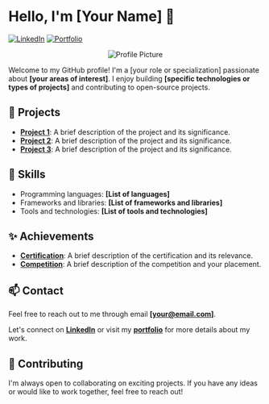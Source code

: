 # Hello, I'm [Your Name] 👋

[![LinkedIn](https://img.shields.io/badge/LinkedIn-Connect-blue)](https://www.linkedin.com/in/yourprofile)
[![Portfolio](https://img.shields.io/badge/Portfolio-Visit-ff69b4)](https://yourportfolio.com)

<p align="center">
  <img src="your-profile-picture-url" alt="Profile Picture">
</p>

Welcome to my GitHub profile! I'm a [your role or specialization] passionate about **[your areas of interest]**. I enjoy building **[specific technologies or types of projects]** and contributing to open-source projects.

## 🔭 Projects

- [**Project 1**](link-to-repository): A brief description of the project and its significance.
- [**Project 2**](link-to-repository): A brief description of the project and its significance.
- [**Project 3**](link-to-repository): A brief description of the project and its significance.

## 🌱 Skills

- Programming languages: **[List of languages]**
- Frameworks and libraries: **[List of frameworks and libraries]**
- Tools and technologies: **[List of tools and technologies]**

## ✨ Achievements

- [**Certification**](link-to-certification): A brief description of the certification and its relevance.
- [**Competition**](link-to-competition): A brief description of the competition and your placement.

## 📫 Contact

Feel free to reach out to me through email **[your@email.com]**.

Let's connect on [**LinkedIn**](https://www.linkedin.com/in/yourprofile) or visit my [**portfolio**](https://yourportfolio.com) for more details about my work.

## 🤝 Contributing

I'm always open to collaborating on exciting projects. If you have any ideas or would like to work together, feel free to reach out!

